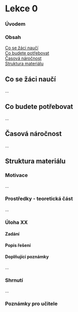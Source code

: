 # Lekce 0
### Úvodem 

### Obsah
[Co se žáci naučí](#napln)  
[Co budete potřebovat](#potreby)  
[Časová náročnost](#cas)  
[Struktura materiálu](#struktura)  
<a name="napln"/>
## Co se žáci naučí
...
<a name="potreby"/>
## Co budete potřebovat
...
<a name="cas"/>
## Časová náročnost
...
<a name="struktura"/>
## Struktura materiálu
### Motivace
...
### Prostředky - teoretická část
...
### Úloha XX
#### Zadání
#### Popis řešení
#### Doplňující poznámky 
...
### Shrnutí
...
### Poznámky pro učitele